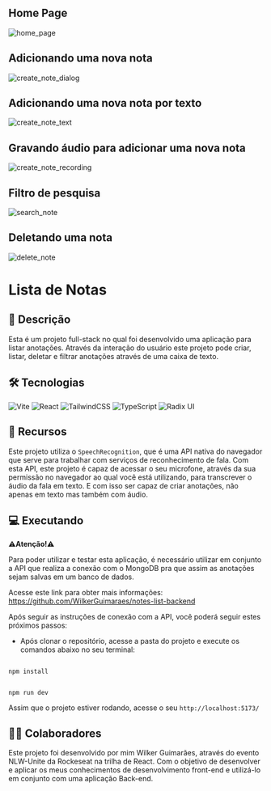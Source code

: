 ## Home Page

![home_page](https://imgur.com/YBHMTPH.png)

## Adicionando uma nova nota

![create_note_dialog](https://imgur.com/5wpIA7g.png)

## Adicionando uma nova nota por texto

![create_note_text](https://imgur.com/3LEc6Q5.png)

## Gravando áudio para adicionar uma nova nota

![create_note_recording](https://imgur.com/OJEQL24.png)

## Filtro de pesquisa

![search_note](https://imgur.com/TX6W8oH.png)

## Deletando uma nota

![delete_note](https://imgur.com/c9kG7IB.png)

# Lista de Notas

## 📃 Descrição

Esta é um projeto full-stack no qual foi desenvolvido uma aplicação para listar anotações. Através da interação do usuário este projeto pode criar, listar, deletar e filtrar anotações através de uma caixa de texto.

## 🛠 Tecnologias

![Vite](https://img.shields.io/badge/vite-%23646CFF.svg?style=for-the-badge&logo=vite&logoColor=white) ![React](https://img.shields.io/badge/react-%2320232a.svg?style=for-the-badge&logo=react&logoColor=%2361DAFB) ![TailwindCSS](https://img.shields.io/badge/tailwindcss-%2338B2AC.svg?style=for-the-badge&logo=tailwind-css&logoColor=white) ![TypeScript](https://img.shields.io/badge/typescript-%23007ACC.svg?style=for-the-badge&logo=typescript&logoColor=white) ![Radix UI](https://img.shields.io/badge/radix%20ui-161618.svg?style=for-the-badge&logo=radix-ui&logoColor=white)

## 🧰 Recursos

Este projeto utiliza o `SpeechRecognition`, que é uma API nativa do navegador que serve para trabalhar com serviços de reconhecimento de fala. Com esta API, este projeto é capaz de acessar o seu microfone, através da sua permissão no navegador ao qual você está utilizando, para transcrever o áudio da fala em texto. E com isso ser capaz de criar anotações, não apenas em texto mas também com áudio.

## 💻 Executando

⚠<b>Atenção!</b>⚠

Para poder utilizar e testar esta aplicação, é necessário utilizar em conjunto a API que realiza a conexão com o MongoDB pra que assim as anotações sejam salvas em um banco de dados.

Acesse este link para obter mais informações: https://github.com/WilkerGuimaraes/notes-list-backend

Após seguir as instruções de conexão com a API, você poderá seguir estes próximos passos:

- Após clonar o repositório, acesse a pasta do projeto e execute os comandos abaixo no seu terminal:

```

npm install

```

```

npm run dev

```

Assim que o projeto estiver rodando, acesse o seu `http://localhost:5173/`

## 🙋‍♂️ Colaboradores

Este projeto foi desenvolvido por mim Wilker Guimarães, através do evento NLW-Unite da Rockeseat na trilha de React. Com o objetivo de desenvolver e aplicar os meus conhecimentos de desenvolvimento front-end e utilizá-lo em conjunto com uma aplicação Back-end.

